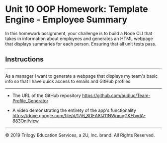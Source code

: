 # Unit 10 OOP Homework: Template Engine - Employee Summary

 In this homework assignment, your challenge is to build a Node CLI that takes in information about employees and generates an HTML webpage that displays summaries for each person. Ensuring that all unit tests pass.


## Instructions
---
As a manager
I want to generate a webpage that displays my team's basic info so that I have quick access to emails and GitHub profiles

---
* The URL of the GitHub repository https://github.com/audluc/Team-Profile_Generator

* A video demonstrating the entirety of the app's functionality https://drive.google.com/file/d/17i6_8DEA8fJ11NWqmqGKEbvdA-883Onl/view

- - -
© 2019 Trilogy Education Services, a 2U, Inc. brand. All Rights Reserved.

